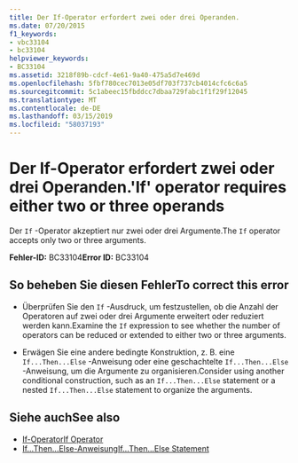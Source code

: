 ```yaml
---
title: Der If-Operator erfordert zwei oder drei Operanden.
ms.date: 07/20/2015
f1_keywords:
- vbc33104
- bc33104
helpviewer_keywords:
- BC33104
ms.assetid: 3218f89b-cdcf-4e61-9a40-475a5d7e469d
ms.openlocfilehash: 5fbf780cec7013e05df703f737cb4014cfc6c6a5
ms.sourcegitcommit: 5c1abeec15fbddcc7dbaa729fabc1f1f29f12045
ms.translationtype: MT
ms.contentlocale: de-DE
ms.lasthandoff: 03/15/2019
ms.locfileid: "58037193"
---
```

# <a name="if-operator-requires-either-two-or-three-operands"></a><span data-ttu-id="68ffb-102">Der If-Operator erfordert zwei oder drei Operanden.</span><span class="sxs-lookup"><span data-stu-id="68ffb-102">'If' operator requires either two or three operands</span></span>
<span data-ttu-id="68ffb-103">Der `If` -Operator akzeptiert nur zwei oder drei Argumente.</span><span class="sxs-lookup"><span data-stu-id="68ffb-103">The `If` operator accepts only two or three arguments.</span></span>  
  
 <span data-ttu-id="68ffb-104">**Fehler-ID:** BC33104</span><span class="sxs-lookup"><span data-stu-id="68ffb-104">**Error ID:** BC33104</span></span>  
  
## <a name="to-correct-this-error"></a><span data-ttu-id="68ffb-105">So beheben Sie diesen Fehler</span><span class="sxs-lookup"><span data-stu-id="68ffb-105">To correct this error</span></span>  
  
-   <span data-ttu-id="68ffb-106">Überprüfen Sie den `If` -Ausdruck, um festzustellen, ob die Anzahl der Operatoren auf zwei oder drei Argumente erweitert oder reduziert werden kann.</span><span class="sxs-lookup"><span data-stu-id="68ffb-106">Examine the `If` expression to see whether the number of operators can be reduced or extended to either two or three arguments.</span></span>  
  
-   <span data-ttu-id="68ffb-107">Erwägen Sie eine andere bedingte Konstruktion, z. B. eine `If...Then...Else` -Anweisung oder eine geschachtelte `If...Then...Else` -Anweisung, um die Argumente zu organisieren.</span><span class="sxs-lookup"><span data-stu-id="68ffb-107">Consider using another conditional construction, such as an `If...Then...Else` statement or a nested `If...Then...Else` statement to organize the arguments.</span></span>  
  
## <a name="see-also"></a><span data-ttu-id="68ffb-108">Siehe auch</span><span class="sxs-lookup"><span data-stu-id="68ffb-108">See also</span></span>

- [<span data-ttu-id="68ffb-109">If-Operator</span><span class="sxs-lookup"><span data-stu-id="68ffb-109">If Operator</span></span>](../../visual-basic/language-reference/operators/if-operator.md)
- [<span data-ttu-id="68ffb-110">If...Then...Else-Anweisung</span><span class="sxs-lookup"><span data-stu-id="68ffb-110">If...Then...Else Statement</span></span>](../../visual-basic/language-reference/statements/if-then-else-statement.md)
